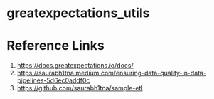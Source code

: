 # greatexpectations_utils

# Reference Links
1. https://docs.greatexpectations.io/docs/
2. https://saurabh1tna.medium.com/ensuring-data-quality-in-data-pipelines-5d6ec0addf0c
3. https://github.com/saurabh1tna/sample-etl
